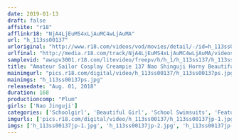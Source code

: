 ```yaml
---
date: 2019-01-13
draft: false
affsite: "r18"
afflinkr18: "NjA4LjEuMS4xLjAuMC4wLjAuMA"
url: "h_113ss00137"
urloriginal: "http://www.r18.com/videos/vod/movies/detail/-/id=h_113ss00137"
urlfinal: "http://media.r18.com/track/NjA4LjEuMS4xLjAuMC4wLjAuMA/videos/vod/movies/detail/-/id=h_113ss00137"
samplevid: "awspv3001.r18.com/litevideo/freepv/h/h_1/h_113ss137/h_113ss137_dmb_w.mp4"
title: "Amateur Sailor Cosplay Creampie 137 Nao Shinguji Horny Beautiful Girl With Cute Face Wet Pussy, Big, Soft Tits x Creampie Raw Footage"
mainimgurl: "pics.r18.com/digital/video/h_113ss00137/h_113ss00137ps.jpg"
mainimgs: "h_113ss00137ps.jpg"
releasedate: "Aug. 01, 2018"
duration: 168
productioncomp: "Plum"
girls: ['Nao Jinguji']
categories: ['Schoolgirl', 'Beautiful Girl', 'School Swimsuits', 'Featured Actress', 'Creampie', 'Urination', 'Hi-Def']
imgurls: ['pics.r18.com/digital/video/h_113ss00137/h_113ss00137jp-1.jpg', 'pics.r18.com/digital/video/h_113ss00137/h_113ss00137jp-2.jpg', 'pics.r18.com/digital/video/h_113ss00137/h_113ss00137jp-3.jpg', 'pics.r18.com/digital/video/h_113ss00137/h_113ss00137jp-4.jpg', 'pics.r18.com/digital/video/h_113ss00137/h_113ss00137jp-5.jpg', 'pics.r18.com/digital/video/h_113ss00137/h_113ss00137jp-6.jpg', 'pics.r18.com/digital/video/h_113ss00137/h_113ss00137jp-7.jpg', 'pics.r18.com/digital/video/h_113ss00137/h_113ss00137jp-8.jpg', 'pics.r18.com/digital/video/h_113ss00137/h_113ss00137jp-9.jpg', 'pics.r18.com/digital/video/h_113ss00137/h_113ss00137jp-10.jpg', 'pics.r18.com/digital/video/h_113ss00137/h_113ss00137jp-11.jpg', 'pics.r18.com/digital/video/h_113ss00137/h_113ss00137jp-12.jpg', 'pics.r18.com/digital/video/h_113ss00137/h_113ss00137jp-13.jpg', 'pics.r18.com/digital/video/h_113ss00137/h_113ss00137jp-14.jpg', 'pics.r18.com/digital/video/h_113ss00137/h_113ss00137jp-15.jpg', 'pics.r18.com/digital/video/h_113ss00137/h_113ss00137jp-16.jpg', 'pics.r18.com/digital/video/h_113ss00137/h_113ss00137jp-17.jpg', 'pics.r18.com/digital/video/h_113ss00137/h_113ss00137jp-18.jpg', 'pics.r18.com/digital/video/h_113ss00137/h_113ss00137jp-19.jpg', 'pics.r18.com/digital/video/h_113ss00137/h_113ss00137jp-20.jpg']
imgs: ['h_113ss00137jp-1.jpg', 'h_113ss00137jp-2.jpg', 'h_113ss00137jp-3.jpg', 'h_113ss00137jp-4.jpg', 'h_113ss00137jp-5.jpg', 'h_113ss00137jp-6.jpg', 'h_113ss00137jp-7.jpg', 'h_113ss00137jp-8.jpg', 'h_113ss00137jp-9.jpg', 'h_113ss00137jp-10.jpg', 'h_113ss00137jp-11.jpg', 'h_113ss00137jp-12.jpg', 'h_113ss00137jp-13.jpg', 'h_113ss00137jp-14.jpg', 'h_113ss00137jp-15.jpg', 'h_113ss00137jp-16.jpg', 'h_113ss00137jp-17.jpg', 'h_113ss00137jp-18.jpg', 'h_113ss00137jp-19.jpg', 'h_113ss00137jp-20.jpg']
---
```

